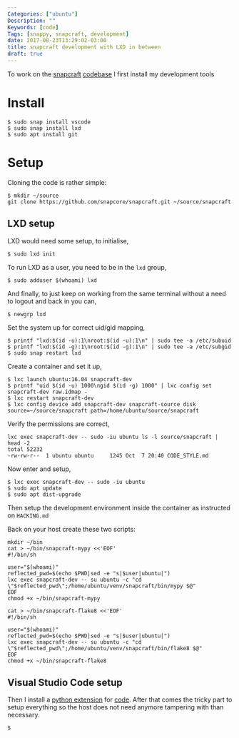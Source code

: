 ```yaml
---
Categories: ["ubuntu"]
Description: ""
Keywords: [code]
Tags: [snappy, snapcraft, development]
date: 2017-08-23T13:29:02-03:00
title: snapcraft development with LXD in between
draft: true
---
```


To work on the [snapcraft](https://snapcraft.io) [codebase](https://github.com/snapcore/snapcraft.git)
I first install my development tools

# Install
```
$ sudo snap install vscode
$ sudo snap install lxd
$ sudo apt install git
```

# Setup

Cloning the code is rather simple:
```
$ mkdir ~/source
git clone https://github.com/snapcore/snapcraft.git ~/source/snapcraft
```

## LXD setup
LXD would need some setup, to initialise,

```
$ sudo lxd init
```

To run LXD as a user, you need to be in the `lxd` group,
```
$ sudo adduser $(whoami) lxd
```

And finally, to just keep on working from the same terminal without a need
to logout and back in you can,
```
$ newgrp lxd
```

Set the system up for correct uid/gid mapping,
```
$ printf "lxd:$(id -u):1\nroot:$(id -u):1\n" | sudo tee -a /etc/subuid
$ printf "lxd:$(id -g):1\nroot:$(id -g):1\n" | sudo tee -a /etc/subgid
$ sudo snap restart lxd
```

Create a container and set it up,
```
$ lxc launch ubuntu:16.04 snapcraft-dev
$ printf "uid $(id -u) 1000\ngid $(id -g) 1000" | lxc config set snapcraft-dev raw.idmap -
$ lxc restart snapcraft-dev
$ lxc config device add snapcraft-dev snapcraft-source disk source=~/source/snapcraft path=/home/ubuntu/source/snapcraft
```

Verify the permissions are correct,
```
lxc exec snapcraft-dev -- sudo -iu ubuntu ls -l source/snapcraft | head -2
total 52232
-rw-rw-r--  1 ubuntu ubuntu     1245 Oct  7 20:40 CODE_STYLE.md
```

Now enter and setup,
```
$ lxc exec snapcraft-dev -- sudo -iu ubuntu
$ sudo apt update
$ sudo apt dist-upgrade
```

Then setup the development environment inside the container as instructed on `HACKING.md`

Back on your host create these two scripts:
```
mkdir ~/bin
cat > ~/bin/snapcraft-mypy <<'EOF'
#!/bin/sh

user="$(whoami)"
reflected_pwd=$(echo $PWD|sed -e "s|$user|ubuntu|")
lxc exec snapcraft-dev -- su ubuntu -c "cd \"$reflected_pwd\";/home/ubuntu/venv/snapcraft/bin/mypy $@"
EOF
chmod +x ~/bin/snapcraft-mypy

cat > ~/bin/snapcraft-flake8 <<'EOF'
#!/bin/sh

user="$(whoami)"
reflected_pwd=$(echo $PWD|sed -e "s|$user|ubuntu|")
lxc exec snapcraft-dev -- su ubuntu -c "cd \"$reflected_pwd\";/home/ubuntu/venv/snapcraft/bin/flake8 $@"
EOF
chmod +x ~/bin/snapcraft-flake8
```

## Visual Studio Code setup
Then I install a [python extension](https://marketplace.visualstudio.com/items?itemName=ms-python.python) for [code](https://code.visualstudio.com/).
After that comes the tricky part to setup everything so the host does not need anymore
tampering with than necessary.

```
$ 